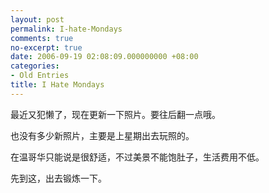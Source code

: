 ```yaml
---
layout: post
permalink: I-hate-Mondays
comments: true
no-excerpt: true
date: 2006-09-19 02:08:09.000000000 +08:00
categories:
- Old Entries
title: I Hate Mondays
---
```


最近又犯懒了，现在更新一下照片。要往后翻一点哦。

也没有多少新照片，主要是上星期出去玩照的。

在温哥华只能说是很舒适，不过美景不能饱肚子，生活费用不低。

先到这，出去锻炼一下。
